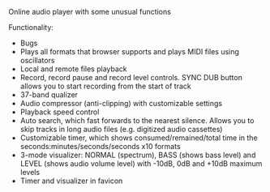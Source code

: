 Online audio player with some unusual functions

Functionality:
- Bugs
- Plays all formats that browser supports and plays MIDI files using oscillators
- Local and remote files playback
- Record, record pause and record level controls. SYNC DUB button allows you to start recording from the start of track
- 37-band qualizer
- Audio compressor (anti-clipping) with customizable settings
- Playback speed control
- Auto search, which fast forwards to the nearest silence. Allows you to skip tracks in long audio files (e.g. digitized audio cassettes)
- Customizable timer, which shows consumed/remained/total time in the seconds:minutes/seconds/seconds x10 formats
- 3-mode visualizer: NORMAL (spectrum), BASS (shows bass level) and LEVEL (shows audio volume level) with -10dB, 0dB and +10dB maximum levels
- Timer and visualizer in favicon
